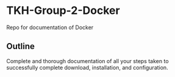 # TKH-Group-2-Docker

Repo for documentation of Docker

## Outline

Complete and thorough documentation of all your steps taken to successfully complete download, installation, and configuration.
